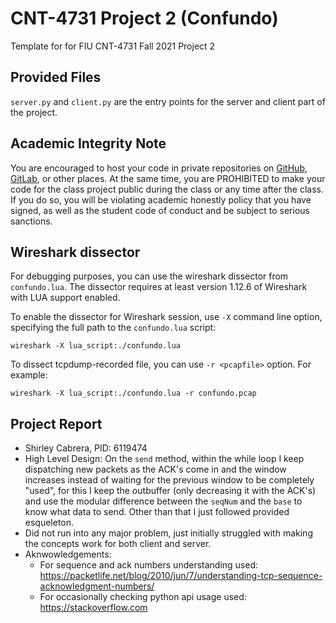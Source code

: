 # CNT-4731 Project 2 (Confundo)

Template for for FIU CNT-4731 Fall 2021 Project 2

## Provided Files

`server.py` and `client.py` are the entry points for the server and client part of the project.

## Academic Integrity Note

You are encouraged to host your code in private repositories on [GitHub](https://github.com/), [GitLab](https://gitlab.com), or other places.  At the same time, you are PROHIBITED to make your code for the class project public during the class or any time after the class.  If you do so, you will be violating academic honestly policy that you have signed, as well as the student code of conduct and be subject to serious sanctions.

## Wireshark dissector

For debugging purposes, you can use the wireshark dissector from `confundo.lua`. The dissector requires
at least version 1.12.6 of Wireshark with LUA support enabled.

To enable the dissector for Wireshark session, use `-X` command line option, specifying the full
path to the `confundo.lua` script:

    wireshark -X lua_script:./confundo.lua

To dissect tcpdump-recorded file, you can use `-r <pcapfile>` option. For example:

    wireshark -X lua_script:./confundo.lua -r confundo.pcap
    
## Project Report

   * Shirley Cabrera, PID: 6119474
   * High Level Design: On the `send` method, within the while loop I keep dispatching new packets as the ACK's come in and the window increases instead of waiting for the previous window to be completely "used", for this I keep the outbuffer (only decreasing it with the ACK's) and use the modular difference between the `seqNum` and the `base` to know what data to send. Other than that I just followed provided esqueleton.
   * Did not run into any major problem, just initially struggled with making the concepts work for both client and server.
   * Aknwowledgements:
      * For sequence and ack numbers understanding used: https://packetlife.net/blog/2010/jun/7/understanding-tcp-sequence-acknowledgment-numbers/
      * For occasionally checking python api usage used: https://stackoverflow.com
